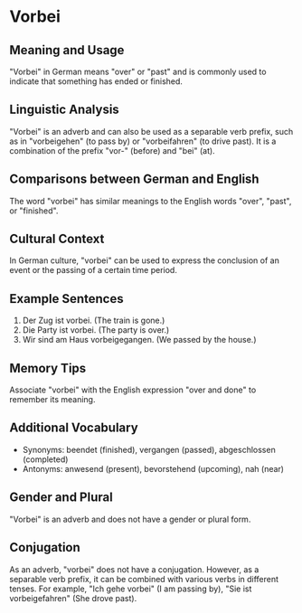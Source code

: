 # Vorbei
## Meaning and Usage
"Vorbei" in German means "over" or "past" and is commonly used to indicate that something has ended or finished.

## Linguistic Analysis
"Vorbei" is an adverb and can also be used as a separable verb prefix, such as in "vorbeigehen" (to pass by) or "vorbeifahren" (to drive past). It is a combination of the prefix "vor-" (before) and "bei" (at). 

## Comparisons between German and English
The word "vorbei" has similar meanings to the English words "over", "past", or "finished".

## Cultural Context
In German culture, "vorbei" can be used to express the conclusion of an event or the passing of a certain time period.

## Example Sentences
1. Der Zug ist vorbei. (The train is gone.)
2. Die Party ist vorbei. (The party is over.)
3. Wir sind am Haus vorbeigegangen. (We passed by the house.)

## Memory Tips
Associate "vorbei" with the English expression "over and done" to remember its meaning.

## Additional Vocabulary
- Synonyms: beendet (finished), vergangen (passed), abgeschlossen (completed)
- Antonyms: anwesend (present), bevorstehend (upcoming), nah (near)

## Gender and Plural
"Vorbei" is an adverb and does not have a gender or plural form.

## Conjugation
As an adverb, "vorbei" does not have a conjugation. However, as a separable verb prefix, it can be combined with various verbs in different tenses. For example, "Ich gehe vorbei" (I am passing by), "Sie ist vorbeigefahren" (She drove past).